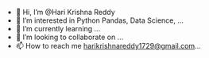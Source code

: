 - 👋 Hi, I’m @Hari Krishna Reddy
- 👀 I’m interested in Python Pandas, Data Science, ...
- 🌱 I’m currently learning ...
- 💞️ I’m looking to collaborate on ...
- 📫 How to reach me harikrishnareddy1729@gmail.com...

<!---
HariKrishReddy/HariKrishReddy is a ✨ special ✨ repository because its `README.md` (this file) appears on your GitHub profile.
You can click the Preview link to take a look at your changes.
--->
